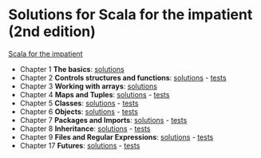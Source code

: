 # Solutions for Scala for the impatient (2nd edition)

  [Scala for the impatient](https://horstmann.com/scala/)
  
  - Chapter 1 **The basics**: [solutions](src/main/scala/impatient_exercises/Chapter01.scala)
  - Chapter 2 **Controls structures and functions**: [solutions](src/main/scala/impatient_exercises/Chapter02.scala) - [tests](src/test/scala/impatient_exercises/Chapter02Test.scala)
  - Chapter 3 **Working with arrays**: [solutions](src/main/scala/impatient_exercises/Chapter03.scala)
  - Chapter 4 **Maps and Tuples**: [solutions](src/main/scala/impatient_exercises/Chapter04.scala) - [tests](src/test/scala/impatient_exercises/Chapter04Test.scala)
  - Chapter 5 **Classes**: [solutions](src/main/scala/impatient_exercises/Chapter05.scala) - [tests](src/test/scala/impatient_exercises/Chapter05Test.scala)
  - Chapter 6 **Objects**: [solutions](src/main/scala/impatient_exercises/Chapter06.scala) - [tests](src/test/scala/impatient_exercises/Chapter06Test.scala)
  - Chapter 7 **Packages and Imports**: [solutions](src/main/scala/impatient_exercises/Chapter07.scala) - [tests](src/test/scala/impatient_exercises/Chapter07Test.scala)  
  - Chapter 8 **Inheritance**: [solutions](src/main/scala/impatient_exercises/Chapter08.scala) - [tests](src/test/scala/impatient_exercises/Chapter08Test.scala)
  - Chapter 9 **Files and Regular Expressions**: [solutions](src/main/scala/impatient_exercises/Chapter09.scala) - [tests](src/test/scala/impatient_exercises/Chapter09Test.scala)
  - Chapter 17 **Futures**: [solutions](src/main/scala/impatient_exercises/Chapter17.scala) - [tests](src/test/scala/impatient_exercises/Chapter17Test.scala)
